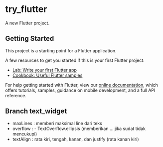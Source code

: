 # try_flutter

A new Flutter project.

## Getting Started

This project is a starting point for a Flutter application.

A few resources to get you started if this is your first Flutter project:

- [Lab: Write your first Flutter app](https://flutter.dev/docs/get-started/codelab)
- [Cookbook: Useful Flutter samples](https://flutter.dev/docs/cookbook)

For help getting started with Flutter, view our
[online documentation](https://flutter.dev/docs), which offers tutorials,
samples, guidance on mobile development, and a full API reference.

## Branch text_widget

- maxLines : memberi maksimal line dari teks
- overflow : - TextOverflow.ellipsis (memberikan ... jika sudat tidak mencukupi)
- textAlign : rata kiri, tengah, kanan, dan justify (rata kanan kiri)
